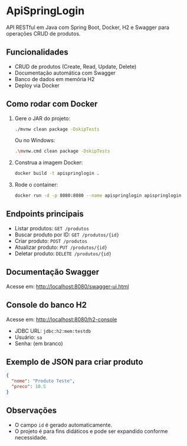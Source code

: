# ApiSpringLogin

API RESTful em Java com Spring Boot, Docker, H2 e Swagger para operações CRUD de produtos.

## Funcionalidades
- CRUD de produtos (Create, Read, Update, Delete)
- Documentação automática com Swagger
- Banco de dados em memória H2
- Deploy via Docker

## Como rodar com Docker
1. Gere o JAR do projeto:
   ```sh
   ./mvnw clean package -DskipTests
   ```
   Ou no Windows:
   ```sh
   .\mvnw.cmd clean package -DskipTests
   ```
2. Construa a imagem Docker:
   ```sh
   docker build -t apispringlogin .
   ```
3. Rode o container:
   ```sh
   docker run -d -p 8080:8080 --name apispringlogin apispringlogin
   ```

## Endpoints principais
- Listar produtos: `GET /produtos`
- Buscar produto por ID: `GET /produtos/{id}`
- Criar produto: `POST /produtos`
- Atualizar produto: `PUT /produtos/{id}`
- Deletar produto: `DELETE /produtos/{id}`

## Documentação Swagger
Acesse em: [http://localhost:8080/swagger-ui.html](http://localhost:8080/swagger-ui.html)

## Console do banco H2
Acesse em: [http://localhost:8080/h2-console](http://localhost:8080/h2-console)
- JDBC URL: `jdbc:h2:mem:testdb`
- Usuário: `sa`
- Senha: (em branco)

## Exemplo de JSON para criar produto
```json
{
  "nome": "Produto Teste",
  "preco": 10.5
}
```

## Observações
- O campo `id` é gerado automaticamente.
- O projeto é para fins didáticos e pode ser expandido conforme necessidade.
